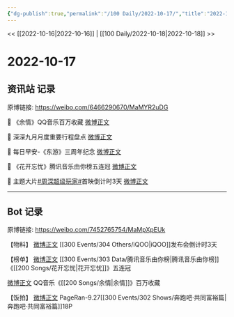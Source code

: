 ```yaml
---
{"dg-publish":true,"permalink":"/100 Daily/2022-10-17/","title":"2022-10-17","created":"2022-11-09T02:31:36.000+08:00","updated":"2023-04-11T14:46:33.000+08:00"}
---
```



<< [[2022-10-16\|2022-10-16]] | [[100 Daily/2022-10-18\|2022-10-18]] >>

# 2022-10-17

## 资讯站 记录

原博链接: https://weibo.com/6466290670/MaMYR2uDG

💫 《余情》QQ音乐百万收藏 [微博正文](https://m.weibo.cn/6466290670/4825629444276674)

💫 深深九月月度重要行程盘点 [微博正文](https://m.weibo.cn/6466290670/4825656557568410)

💫 每日早安-《东游》三周年纪念 [微博正文](https://m.weibo.cn/6466290670/4825476717871615)

💫 《花开忘忧》腾讯音乐由你榜五连冠
[微博正文](https://m.weibo.cn/6466290670/4825594020235332)

💫 主题大片[#周深超级玩家#](https://s.weibo.com/weibo?q=%23%E5%91%A8%E6%B7%B1%E8%B6%85%E7%BA%A7%E7%8E%A9%E5%AE%B6%23)首映倒计时3天
[微博正文](https://m.weibo.cn/6466290670/4825618556650415)

---
## Bot 记录

原博链接: https://weibo.com/7452765754/MaMpXpEUk

【物料】
[微博正文](https://weibo.com/detail/4825516337269730) [[300 Events/304 Others/iQOO\|iQOO]]发布会倒计时3天

【榜单】
[微博正文](https://weibo.com/detail/4825579721591650) [[300 Events/303 Data/腾讯音乐由你榜\|腾讯音乐由你榜]]《[[200 Songs/花开忘忧\|花开忘忧]]》五连冠

[微博正文](https://weibo.com/detail/4825615695612388) QQ音乐《[[200 Songs/余情\|余情]]》百万收藏

【饭拍】
[微博正文](https://weibo.com/detail/4825659731611923) PageRan-9.27[[300 Events/302 Shows/奔跑吧·共同富裕篇\|奔跑吧·共同富裕篇]]18P
